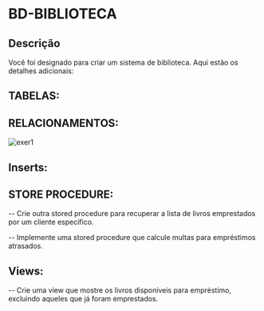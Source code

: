 # BD-BIBLIOTECA
## Descrição

Você foi designado para criar um sistema de biblioteca. Aqui estão os detalhes adicionais:

## TABELAS:

		
## RELACIONAMENTOS:


![exer1]()

## Inserts:

		

## STORE PROCEDURE:


-- Crie outra stored procedure para recuperar a lista de livros emprestados por um cliente específico.

		

-- Implemente uma stored procedure que calcule multas para empréstimos atrasados.
      
    
## Views:

-- Crie uma view que mostre os livros disponíveis para empréstimo, excluindo aqueles que já foram emprestados.
